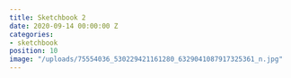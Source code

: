 ```yaml
---
title: Sketchbook 2
date: 2020-09-14 00:00:00 Z
categories:
- sketchbook
position: 10
image: "/uploads/75554036_530229421161280_6329041087917325361_n.jpg"
---
```


